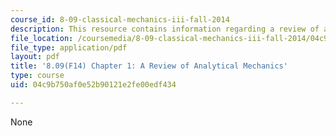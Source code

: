 ```yaml
---
course_id: 8-09-classical-mechanics-iii-fall-2014
description: This resource contains information regarding a review of analytical mechanics.
file_location: /coursemedia/8-09-classical-mechanics-iii-fall-2014/04c9b750af0e52b90121e2fe00edf434_MIT8_09F14_Chapter_1.pdf
file_type: application/pdf
layout: pdf
title: '8.09(F14) Chapter 1: A Review of Analytical Mechanics'
type: course
uid: 04c9b750af0e52b90121e2fe00edf434

---
```

None